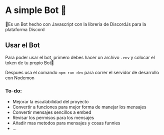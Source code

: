 # A simple Bot 🤖

🌟Es un Bot hecho con Javascript con la libreria de DiscordJs para la plataforma Discord

## Usar el Bot

Para poder usar el bot, primero debes hacer un archivo `.env` y colocar el token de tu propio Bot🤖

Despues usa el comando `npm run dev` para correr el servidor de desarrollo con Nodemon

### To-do:

- Mejorar la escalabilidad del proyecto
- Convertir a funciones para mejor forma de manejar los mensajes
- Convertir mensajes sencillos a embed
- Revisar los permisos para los mensajes
- Añadir mas metodos para mensajes y cosas funnies
- ...
